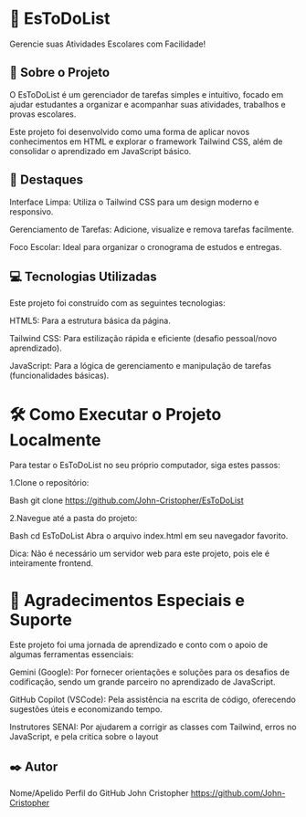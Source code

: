 # 🚀 EsToDoList
Gerencie suas Atividades Escolares com Facilidade!
## 📝 Sobre o Projeto
O EsToDoList é um gerenciador de tarefas simples e intuitivo, focado em ajudar estudantes a organizar e acompanhar suas atividades, trabalhos e provas escolares.

Este projeto foi desenvolvido como uma forma de aplicar novos conhecimentos em HTML e explorar o framework Tailwind CSS, além de consolidar o aprendizado em JavaScript básico.

## 🌟 Destaques
Interface Limpa: Utiliza o Tailwind CSS para um design moderno e responsivo.

Gerenciamento de Tarefas: Adicione, visualize e remova tarefas facilmente.

Foco Escolar: Ideal para organizar o cronograma de estudos e entregas.

## 💻 Tecnologias Utilizadas
Este projeto foi construído com as seguintes tecnologias:

HTML5: Para a estrutura básica da página.

Tailwind CSS: Para estilização rápida e eficiente (desafio pessoal/novo aprendizado).

JavaScript: Para a lógica de gerenciamento e manipulação de tarefas (funcionalidades básicas).

# 🛠️ Como Executar o Projeto Localmente
Para testar o EsToDoList no seu próprio computador, siga estes passos:

1.Clone o repositório:

Bash
git clone https://github.com/John-Cristopher/EsToDoList

2.Navegue até a pasta do projeto:

Bash
cd EsToDoList
Abra o arquivo index.html em seu navegador favorito.

Dica: Não é necessário um servidor web para este projeto, pois ele é inteiramente frontend.

# 🙏 Agradecimentos Especiais e Suporte
Este projeto foi uma jornada de aprendizado e conto com o apoio de algumas ferramentas essenciais:

Gemini (Google): Por fornecer orientações e soluções para os desafios de codificação, sendo um grande parceiro no aprendizado de JavaScript.

GitHub Copilot (VSCode): Pela assistência na escrita de código, oferecendo sugestões úteis e economizando tempo.

Instrutores SENAI: Por ajudarem a corrigir as classes com Tailwind, erros no JavaScript, e pela critica sobre o layout

## ✒️ Autor
Nome/Apelido	Perfil do GitHub
John Cristopher	https://github.com/John-Cristopher
